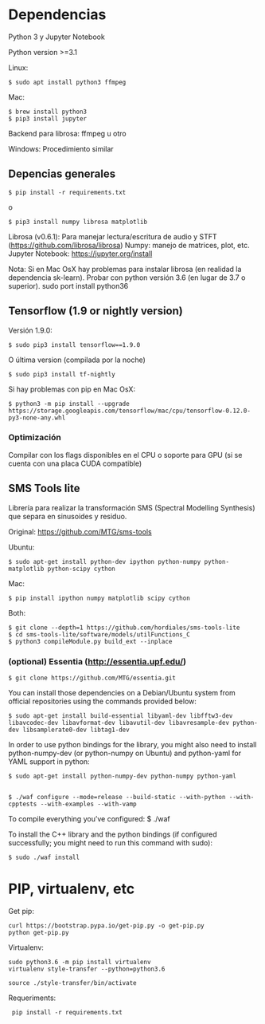 # Dependencias

Python 3 y Jupyter Notebook

Python version >=3.1

Linux:

    $ sudo apt install python3 ffmpeg

Mac:

    $ brew install python3
    $ pip3 install jupyter

Backend para librosa: ffmpeg u otro

Windows:
    Procedimiento similar


## Depencias generales

    $ pip install -r requirements.txt

o

    $ pip3 install numpy librosa matplotlib

Librosa (v0.6.1): Para manejar lectura/escritura de audio y STFT (https://github.com/librosa/librosa) 
Numpy: manejo de matrices, plot, etc.
Jupyter Notebook: https://jupyter.org/install


Nota: Si en Mac OsX hay problemas para instalar librosa (en realidad la dependencia sk-learn). Probar con python versión 3.6 (en lugar de 3.7 o superior). sudo port install python36

## Tensorflow (1.9 or nightly version)

Versión 1.9.0:

    $ sudo pip3 install tensorflow==1.9.0


O última version (compilada por la noche)

    $ sudo pip3 install tf-nightly


Si hay problemas con pip en Mac OsX:

    $ python3 -m pip install --upgrade https://storage.googleapis.com/tensorflow/mac/cpu/tensorflow-0.12.0-py3-none-any.whl

### Optimización

Compilar con los flags disponibles en el CPU o soporte para GPU (si se cuenta con una placa CUDA compatible)
    
## SMS Tools lite

Librería para realizar la transformación SMS (Spectral Modelling Synthesis) que separa en sinusoides y residuo.

Original: https://github.com/MTG/sms-tools

Ubuntu:

    $ sudo apt-get install python-dev ipython python-numpy python-matplotlib python-scipy cython

Mac:

    $ pip install ipython numpy matplotlib scipy cython

Both:

    $ git clone --depth=1 https://github.com/hordiales/sms-tools-lite
    $ cd sms-tools-lite/software/models/utilFunctions_C
    $ python3 compileModule.py build_ext --inplace

### (optional) Essentia (http://essentia.upf.edu/)

    $ git clone https://github.com/MTG/essentia.git

You can install those dependencies on a Debian/Ubuntu system from official repositories using the commands provided below:

    $ sudo apt-get install build-essential libyaml-dev libfftw3-dev libavcodec-dev libavformat-dev libavutil-dev libavresample-dev python-dev libsamplerate0-dev libtag1-dev

In order to use python bindings for the library, you might also need to install python-numpy-dev (or python-numpy on Ubuntu) and python-yaml for YAML support in python:

    $ sudo apt-get install python-numpy-dev python-numpy python-yaml


    $ ./waf configure --mode=release --build-static --with-python --with-cpptests --with-examples --with-vamp 

To compile everything you’ve configured:
    $ ./waf

To install the C++ library and the python bindings (if configured successfully; you might need to run this command with sudo):

    $ sudo ./waf install

# PIP, virtualenv, etc

Get pip:

    curl https://bootstrap.pypa.io/get-pip.py -o get-pip.py
    python get-pip.py


Virtualenv:

    sudo python3.6 -m pip install virtualenv
    virtualenv style-transfer --python=python3.6
    
    source ./style-transfer/bin/activate


Requeriments:

     pip install -r requirements.txt 
